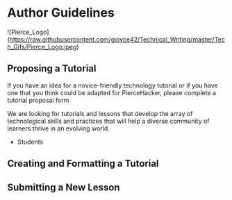 # Author Guidelines
![Pierce_Logo] (https://raw.githubusercontent.com/gjoyce42/Technical_Writing/master/Tech_Gifs/Pierce_Logo.jpeg)

## Proposing a Tutorial
If you have an idea for a novice-friendly technology tutorial or if you have one that you think could be adapted for PierceHacker, please complete a tutorial proposal form

We are looking for tutorials and lessons that develop the array of technological skills and practices that will help a diverse community of learners thrive in an evolving world.

* Students
## Creating and Formatting a Tutorial

## Submitting a New Lesson
<!--stackedit_data:
eyJoaXN0b3J5IjpbMjA3NTM1NDc4MCwtNzU3Nzg1NTIzLDE4Nj
QxMDI1ODcsMTk4NTU5OTM2OV19
-->